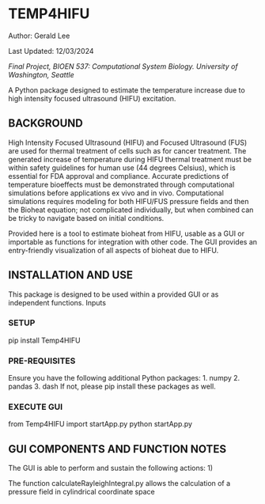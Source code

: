 # TEMP4HIFU

Author: Gerald Lee

Last Updated: 12/03/2024

*Final Project, BIOEN 537: Computational System Biology. University of Washington, Seattle*

A Python package designed to estimate the temperature increase due to high intensity focused ultrasound (HIFU) excitation. 


## BACKGROUND
High Intensity Focused Ultrasound (HIFU) and Focused Ultrasound (FUS) are used for thermal treatment of cells such as for cancer treatment. The generated increase of temperature during HIFU thermal treatment must be within safety guidelines for human use (44 degrees Celsius), which is essential for FDA approval and compliance. Accurate predictions of temperature bioeffects must be demonstrated through computational simulations before applications ex vivo and in vivo. Computational simulations requires modeling for both HIFU/FUS pressure fields and then the Bioheat equation; not complicated individually, but when combined can be tricky to navigate based on initial conditions.

Provided here is a tool to estimate bioheat from HIFU, usable as a GUI or importable as functions for integration with other code. The GUI provides an entry-friendly visualization of all aspects of bioheat due to HIFU. 


## INSTALLATION AND USE
This package is designed to be used within a provided GUI or as independent functions. Inputs 

### SETUP
pip install Temp4HIFU

### PRE-REQUISITES
Ensure you have the following additional Python packages:
    1. numpy
    2. pandas
    3. dash
If not, please pip install these packages as well. 

### EXECUTE GUI
from Temp4HIFU import startApp.py
python startApp.py


## GUI COMPONENTS AND FUNCTION NOTES
The GUI is able to perform and sustain the following actions:
1) 




The function calculateRayleighIntegral.py allows the calculation of a pressure field in cylindrical coordinate space 
